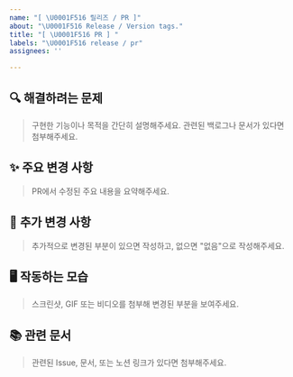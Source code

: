 ```yaml
---
name: "[ \U0001F516 릴리즈 / PR ]"
about: "\U0001F516 Release / Version tags."
title: "[ \U0001F516 PR ] "
labels: "\U0001F516 release / pr"
assignees: ''

---
```


## 🔍 해결하려는 문제

> 구현한 기능이나 목적을 간단히 설명해주세요. 관련된 백로그나 문서가 있다면 첨부해주세요.

## ✨ 주요 변경 사항

> PR에서 수정된 주요 내용을 요약해주세요.

## 🔖 추가 변경 사항

> 추가적으로 변경된 부분이 있으면 작성하고, 없으면 "없음"으로 작성해주세요.

## 🖥 작동하는 모습

> 스크린샷, GIF 또는 비디오를 첨부해 변경된 부분을 보여주세요.

## 📚 관련 문서

> 관련된 Issue, 문서, 또는 노션 링크가 있다면 첨부해주세요.